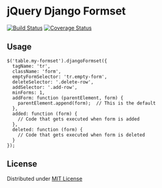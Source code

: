 jQuery Django Formset
=====================

[![Build Status](https://secure.travis-ci.org/treyhunner/jquery-django-formset.png?branch=master)](http://travis-ci.org/treyhunner/jquery-django-formset)
[![Coverage Status](https://coveralls.io/repos/treyhunner/jquery-django-formset/badge.png?branch=master)](https://coveralls.io/r/treyhunner/jquery-django-formset)

Usage
-----

    $('table.my-formset').djangoFormset({
      tagName: 'tr',
      className: 'form',
      emptyFormSelector: 'tr.empty-form',
      deleteSelector: '.delete-row',
      addSelector: '.add-row',
      minForms: 1,
      addForm: function (parentElement, form) {
        parentElement.append(form);  // This is the default
      },
      added: function (form) {
        // Code that gets executed when form is added
      },
      deleted: function (form) {
        // Code that gets executed when form is deleted
      }
    });

License
-------

Distributed under [MIT License][]

[MIT License]: http://th.mit-license.org/2013

